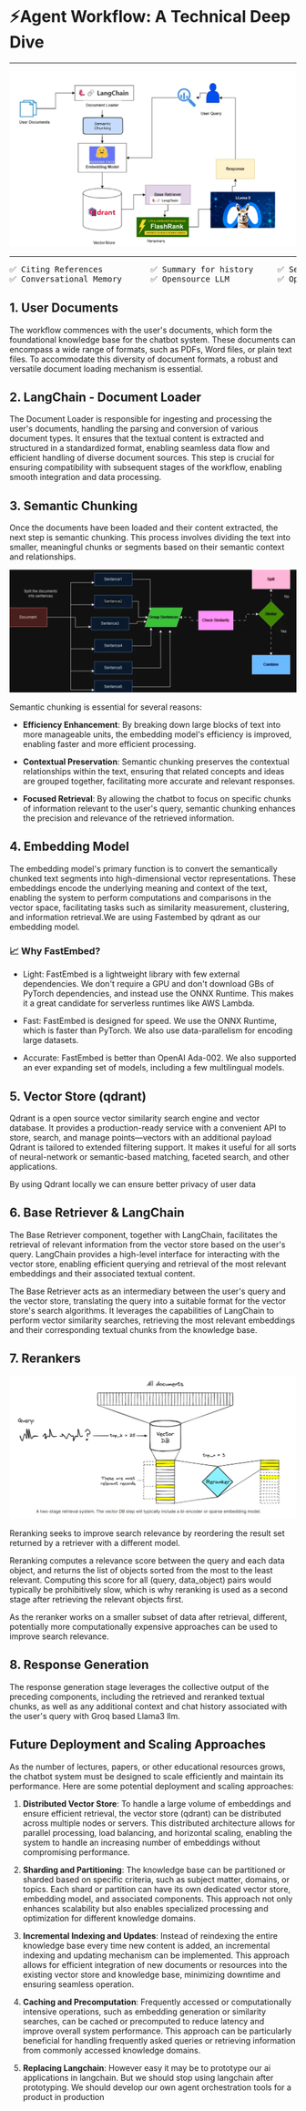 # ⚡Agent Workflow: A Technical Deep Dive

---

![Agent Workflow](assets/workflow.png)

---

<pre>
✅ Citing References          ✅ Summary for history     ✅ Serverless Deployment   
✅ Conversational Memory      ✅ Opensource LLM          ✅ Opensource DB         
</pre>

## 1. User Documents

The workflow commences with the user's documents, which form the foundational knowledge base for the chatbot system. These documents can encompass a wide range of formats, such as PDFs, Word files, or plain text files. To accommodate this diversity of document formats, a robust and versatile document loading mechanism is essential.

## 2. LangChain - Document Loader

The Document Loader is responsible for ingesting and processing the user's documents, handling the parsing and conversion of various document types. It ensures that the textual content is extracted and structured in a standardized format, enabling seamless data flow and efficient handling of diverse document sources. This step is crucial for ensuring compatibility with subsequent stages of the workflow, enabling smooth integration and data processing.

## 3. Semantic Chunking

Once the documents have been loaded and their content extracted, the next step is semantic chunking. This process involves dividing the text into smaller, meaningful chunks or segments based on their semantic context and relationships. 

![Semantic Chunking](assets/semantic_chunking.png)

Semantic chunking is essential for several reasons:

- **Efficiency Enhancement**: By breaking down large blocks of text into more manageable units, the embedding model's efficiency is improved, enabling faster and more efficient processing.

- **Contextual Preservation**: Semantic chunking preserves the contextual relationships within the text, ensuring that related concepts and ideas are grouped together, facilitating more accurate and relevant responses.

- **Focused Retrieval**: By allowing the chatbot to focus on specific chunks of information relevant to the user's query, semantic chunking enhances the precision and relevance of the retrieved information.

## 4. Embedding Model

The embedding model's primary function is to convert the semantically chunked text segments into high-dimensional vector representations. These embeddings encode the underlying meaning and context of the text, enabling the system to perform computations and comparisons in the vector space, facilitating tasks such as similarity measurement, clustering, and information retrieval.We are using Fastembed by qdrant as our embedding model.

### 📈 Why FastEmbed?

- Light: FastEmbed is a lightweight library with few external dependencies. We don't require a GPU and don't download GBs of PyTorch dependencies, and instead use the ONNX Runtime. This makes it a great candidate for serverless runtimes like AWS Lambda.

- Fast: FastEmbed is designed for speed. We use the ONNX Runtime, which is faster than PyTorch. We also use data-parallelism for encoding large datasets.

- Accurate: FastEmbed is better than OpenAI Ada-002. We also supported an ever expanding set of models, including a few multilingual models.

## 5. Vector Store (qdrant)

Qdrant is a open source vector similarity search engine and vector database. It provides a production-ready service with a convenient API to store, search, and manage points—vectors with an additional payload Qdrant is tailored to extended filtering support. It makes it useful for all sorts of neural-network or semantic-based matching, faceted search, and other applications.

By using Qdrant locally we can ensure better privacy of user data

## 6. Base Retriever & LangChain

The Base Retriever component, together with LangChain, facilitates the retrieval of relevant information from the vector store based on the user's query. LangChain provides a high-level interface for interacting with the vector store, enabling efficient querying and retrieval of the most relevant embeddings and their associated textual content.

The Base Retriever acts as an intermediary between the user's query and the vector store, translating the query into a suitable format for the vector store's search algorithms. It leverages the capabilities of LangChain to perform vector similarity searches, retrieving the most relevant embeddings and their corresponding textual chunks from the knowledge base.

## 7. Rerankers

![ReRankers](assets/rerankers.png)

Reranking seeks to improve search relevance by reordering the result set returned by a retriever with a different model.

Reranking computes a relevance score between the query and each data object, and returns the list of objects sorted from the most to the least relevant. Computing this score for all (query, data_object) pairs would typically be prohibitively slow, which is why reranking is used as a second stage after retrieving the relevant objects first.

As the reranker works on a smaller subset of data after retrieval, different, potentially more computationally expensive approaches can be used to improve search relevance.

## 8. Response Generation

The response generation stage leverages the collective output of the preceding components, including the retrieved and reranked textual chunks, as well as any additional context and chat history associated with the user's query with Groq based Llama3 llm.

## Future Deployment and Scaling Approaches

As the number of lectures, papers, or other educational resources grows, the chatbot system must be designed to scale efficiently and maintain its performance. Here are some potential deployment and scaling approaches:

1. **Distributed Vector Store**: To handle a large volume of embeddings and ensure efficient retrieval, the vector store (qdrant) can be distributed across multiple nodes or servers. This distributed architecture allows for parallel processing, load balancing, and horizontal scaling, enabling the system to handle an increasing number of embeddings without compromising performance.

2. **Sharding and Partitioning**: The knowledge base can be partitioned or sharded based on specific criteria, such as subject matter, domains, or topics. Each shard or partition can have its own dedicated vector store, embedding model, and associated components. This approach not only enhances scalability but also enables specialized processing and optimization for different knowledge domains.

3. **Incremental Indexing and Updates**: Instead of reindexing the entire knowledge base every time new content is added, an incremental indexing and updating mechanism can be implemented. This approach allows for efficient integration of new documents or resources into the existing vector store and knowledge base, minimizing downtime and ensuring seamless operation.

4. **Caching and Precomputation**: Frequently accessed or computationally intensive operations, such as embedding generation or similarity searches, can be cached or precomputed to reduce latency and improve overall system performance. This approach can be particularly beneficial for handling frequently asked queries or retrieving information from commonly accessed knowledge domains.

5. **Replacing Langchain**: However easy it may be to prototype our ai applications in langchain. But we should stop using langchain after prototyping. We should develop our own agent orchestration tools for a product in production